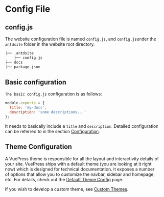 # Config File

## config.js

The website configuration file is named `config.js`, and `config.js`under the `antdsite` folder in the website root directory.

```bash
├── .antdsite
    ├── config.js
├── docs
├── package.json
```

## Basic configuration

`The basic config.js` configuration is as follows:

```js
module.exports = {
  title: 'my-docs',
  description: 'some descriptions...'
};
```

It needs to basically include a `title` and `description`. Detailed configuration can be referred to in the section [Configuration](/config/).

## Theme Configuration

A VuePress theme is responsible for all the layout and interactivity details of your site. VuePress ships with a default theme (you are looking at it right now) which is designed for technical documentation. It exposes a number of options that allow you to customize the navbar, sidebar and homepage, etc. For details, check out the [Default Theme Config](../default-theme-config) page.

If you wish to develop a custom theme, see [Custom Themes](./theme).

